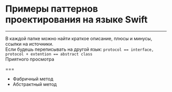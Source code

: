 # Примеры паттернов проектирования на языке Swift

---

В каждой папке можно найти краткое описание, плюсы и минусы, ссылки на источники.<br>
Если будешь переписывать на другой язык: ```protocol == interface, protocol + extention == abstract class```<br>
Приятного просмотра<br>

===
- Фабричный метод
- Абстрактный метод
